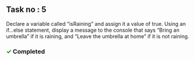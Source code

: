 ## Task no : 5

Declare a variable called “isRaining” and assign it a value of true. Using an if...else statement, display a message to the console that says “Bring an umbrella” if it is raining, and “Leave the umbrella at home” if it is not raining.

### <span  style="color:green;">&#10003;</span> Completed
